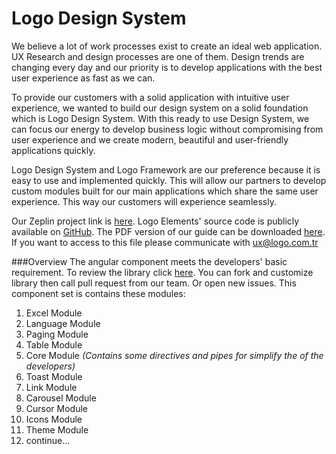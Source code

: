 # Logo Design System
We believe a lot of work processes exist to create an ideal web application. UX Research and design processes are one of them. Design trends are changing every day and our priority is to develop applications with the best user experience as fast as we can.

To provide our customers with a solid application with intuitive user experience, we wanted to build our design system on a solid foundation which is Logo Design System. With this ready to use Design System, we can focus our energy to develop business logic without compromising from user experience and we create modern, beautiful and user-friendly applications quickly.

Logo Design System and Logo Framework are our preference because it is easy to use and implemented quickly. This will allow our partners to develop custom modules built for our main applications which share the same user experience. This way our customers will experience seamlessly.

Our Zeplin project link is [here](https://app.zeplin.io/project/5e5f59849f60ec14ab8bcb67). Logo Elements' source code is publicly available on [GitHub](https://github.com/logo-group/logo-elements). The PDF version of our guide can be downloaded <a href="/assets/guideline/logo-design-system.pdf" target="_blank">here</a>. If you want to access to this file please communicate with [ux@logo.com.tr](mailto:ux@logo.com.tr)

###Overview
The angular component meets the developers' basic requirement. To review the library click [here](http://design.logo.com.tr/#/docs/components/components-overview). You can fork and customize library then call pull request from our team. Or open new issues. This component set is contains these modules:

1. Excel Module
2. Language Module
3. Paging Module
4. Table Module
5. Core Module _(Contains some directives and pipes for simplify the of the developers)_
6. Toast Module
7. Link Module
8. Carousel Module
9. Cursor Module
10. Icons Module
11. Theme Module
12. continue...
